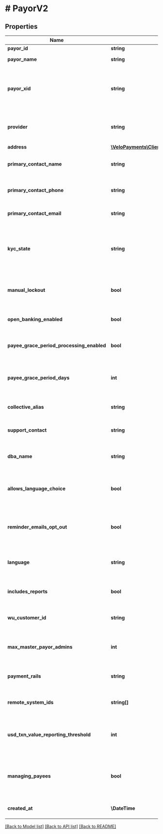 # # PayorV2

## Properties

Name | Type | Description | Notes
------------ | ------------- | ------------- | -------------
**payor_id** | **string** | The Payor Id |
**payor_name** | **string** | The name of the payor |
**payor_xid** | **string** | A unique identifier that an external system uses to reference the payor in their system | [optional]
**provider** | **string** | The source of the payorXid, default is null which means Velo | [optional]
**address** | [**\VeloPayments\Client\Model\PayorAddressV2**](PayorAddressV2.md) |  | [optional]
**primary_contact_name** | **string** | Name of primary contact for the payor. | [optional]
**primary_contact_phone** | **string** | Primary contact phone number for the payor. | [optional]
**primary_contact_email** | **string** | Primary contact email for the payor. | [optional]
**kyc_state** | **string** | The kyc state of the payor. One of the following values: FAILED_KYC, PASSED_KYC, REQUIRES_KYC | [optional]
**manual_lockout** | **bool** | Whether or not the payor has been manually locked by the backoffice. | [optional]
**open_banking_enabled** | **bool** | Is Open Banking supported for this payor | [optional]
**payee_grace_period_processing_enabled** | **bool** | Whether grace period processing is enabled. | [optional]
**payee_grace_period_days** | **int** | The grace period for paying payees in days before the payee must be onboarded. | [optional]
**collective_alias** | **string** | How the payor has chosen to refer to payees. | [optional]
**support_contact** | **string** | The payor’s support contact email address. | [optional]
**dba_name** | **string** | The payor’s &#39;Doing Business As&#39; name. | [optional]
**allows_language_choice** | **bool** | Whether or not the payor allows language choice in the UI. | [optional]
**reminder_emails_opt_out** | **bool** | Whether or not the payor has opted-out of reminder emails being sent. | [optional]
**language** | **string** | The payor’s language preference. Must be one of [EN, FR] | [optional]
**includes_reports** | **bool** | For internal use only (will be removed in a later version) | [optional]
**wu_customer_id** | **string** | For internal use only (will be removed in a later version) | [optional]
**max_master_payor_admins** | **int** | The maximum number of payor users with the master admin role | [optional]
**payment_rails** | **string** | For internal use only (will be removed in a later version) | [optional]
**remote_system_ids** | **string[]** | For internal use only (will be removed in a later version) | [optional]
**usd_txn_value_reporting_threshold** | **int** | USD in minor units. For internal use only (will be removed in a later version) | [optional]
**managing_payees** | **bool** | Does this payor manage their own payees (payees are not invited but managed by the payor) | [optional]
**created_at** | **\DateTime** | The date of creation of the payor | [optional]

[[Back to Model list]](../../README.md#models) [[Back to API list]](../../README.md#endpoints) [[Back to README]](../../README.md)
